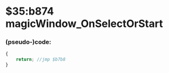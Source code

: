 ﻿
# $35:b874 magicWindow_OnSelectOrStart 



### (pseudo-)code:
```js
{
	return;	//jmp $b7b8
}
```



